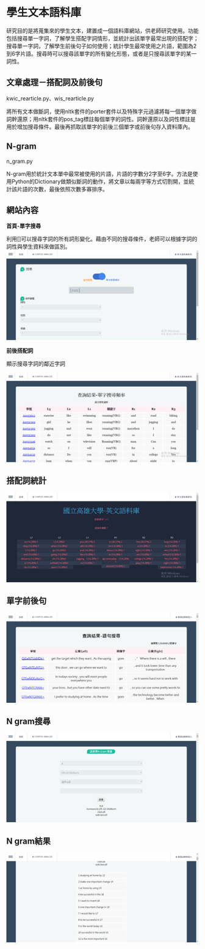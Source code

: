 學生文本語料庫
===
研究目的是將蒐集來的學生文本，建置成一個語料庫網站，供老師研究使用。功能包括搜尋單一字詞，了解學生搭配字詞情形，並統計出該單字最常出現的搭配字；搜尋單一字詞，了解學生前後句子如何使用；統計學生最常使用之片語，範圍為2到6字片語。搜尋時可以搜尋該單字的所有變化形態，或者是只搜尋該單字的某一詞性。

文章處理－搭配詞及前後句
---
kwic_rearticle.py、wis_rearticle.py

將所有文本做斷詞，使用nltk套件的porter套件以及特殊字元過濾將每一個單字做詞幹還原；用nltk套件的pos_tag標註每個單字的詞性。詞幹還原以及詞性標註是用於增加搜尋條件。最後再抓取該單字的前後三個單字或前後句存入資料庫內。

N-gram
---
n_gram.py

N-gram用於統計文本單中最常被使用的片語，片語的字數分2字至6字。方法是使用Python的Dictionary做類似斷詞的動作，將文章以每兩字等方式切割開，並統計該片語的次數，最後依照次數多寡排序。

網站內容
---
__首頁-單字搜尋__

利用[]可以搜尋字詞的所有詞形變化。藉由不同的搜尋條件，老師可以根據字詞的詞性與學生資料來做區別。
![image](https://github.com/tingnli6603/Corpus/blob/master/WebImg/search.png)

__前後搭配詞__

顯示搜尋字詞的鄰近字詞

![image](https://github.com/tingnli6603/Corpus/blob/master/WebImg/word.png)

搭配詞統計
---
![image](https://github.com/tingnli6603/Corpus/blob/master/WebImg/word_freq.png)

單字前後句
---
![image](https://github.com/tingnli6603/Corpus/blob/master/WebImg/sentence.png)

N gram搜尋
---
![image](https://github.com/tingnli6603/Corpus/blob/master/WebImg/ngramsearch.png)

N gram結果
---
![image](https://github.com/tingnli6603/Corpus/blob/master/WebImg/ngram.png)
